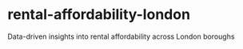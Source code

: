 # rental-affordability-london
Data-driven insights into rental affordability across London boroughs
